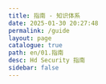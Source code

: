 ```yaml
---
title: 指南 - 知识体系
date: 2025-01-30 20:27:48
permalink: /guide
layout: page
catalogue: true
path: en/01.指南
desc: Hd Security 指南
sidebar: false
---
```

